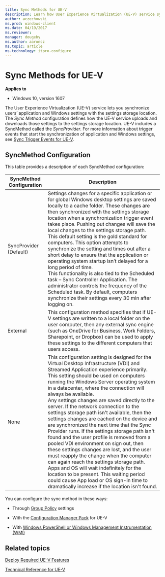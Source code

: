 ```yaml
---
title: Sync Methods for UE-V
description: Learn how User Experience Virtualization (UE-V) service sync methods let you synchronize users’ application and Windows settings with the settings storage location.
author: aczechowski
ms.prod: windows-client
ms.date: 04/19/2017
ms.reviewer: 
manager: dougeby
ms.author: aaroncz
ms.topic: article
ms.technology: itpro-configure
---
```


# Sync Methods for UE-V

**Applies to**
-   Windows 10, version 1607

The User Experience Virtualization (UE-V) service lets you synchronize users’ application and Windows settings with the settings storage location. The *Sync Method* configuration defines how the UE-V service uploads and downloads those settings to the settings storage location. UE-V includes a SyncMethod called the *SyncProvider*. For more information about trigger events that start the synchronization of application and Windows settings, see [Sync Trigger Events for UE-V](uev-sync-trigger-events.md).

## SyncMethod Configuration

This table provides a description of each SyncMethod configuration:

| **SyncMethod Configuration** | **Description**     |
|------------------------------|---------------------|
| SyncProvider (Default)       | Settings changes for a specific application or for global Windows desktop settings are saved locally to a cache folder. These changes are then synchronized with the settings storage location when a synchronization trigger event takes place. Pushing out changes will save the local changes to the settings storage path.<br>This default setting is the gold standard for computers. This option attempts to synchronize the setting and times out after a short delay to ensure that the application or operating system startup isn’t delayed for a long period of time.<br>This functionality is also tied to the Scheduled task – Sync Controller Application. The administrator controls the frequency of the Scheduled task. By default, computers synchronize their settings every 30 min after logging on.     |
| External                     | This configuration method specifies that if UE-V settings are written to a local folder on the user computer, then any external sync engine (such as OneDrive for Business, Work Folders, Sharepoint, or Dropbox) can be used to apply these settings to the different computers that users access.    |
| None                         | This configuration setting is designed for the Virtual Desktop Infrastructure (VDI) and Streamed Application experience primarily. This setting should be used on computers running the Windows Server operating system in a datacenter, where the connection will always be available.<br>Any settings changes are saved directly to the server. If the network connection to the settings storage path isn't available, then the settings changes are cached on the device and are synchronized the next time that the Sync Provider runs. If the settings storage path isn't found and the user profile is removed from a pooled VDI environment on sign out, then these settings changes are lost, and the user must reapply the change when the computer can again reach the settings storage path.<br>Apps and OS will wait indefinitely for the location to be present. This waiting period could cause App load or OS sign-in time to dramatically increase if the location isn't found. |

You can configure the sync method in these ways:

-   Through [Group Policy](uev-configuring-uev-with-group-policy-objects.md) settings

-   With the [Configuration Manager Pack](uev-configuring-uev-with-system-center-configuration-manager.md) for UE-V

-   With [Windows PowerShell or Windows Management Instrumentation (WMI)](uev-administering-uev-with-windows-powershell-and-wmi.md)





## Related topics

[Deploy Required UE-V Features](uev-deploy-required-features.md)

[Technical Reference for UE-V](uev-technical-reference.md)

